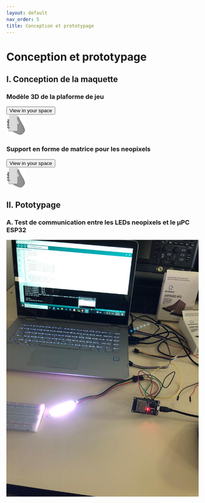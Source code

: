 ```yaml
---
layout: default
nav_order: 5
title: Conception et prototypage
---
```


# Conception et prototypage
## I. **Conception de la maquette**
### Modèle 3D de la plaforme de jeu
<html lang="en">
  <head>
    <title>&lt;model-viewer&gt; template</title>
    <meta charset="utf-8">
    <meta name="description" content="&lt;model-viewer&gt; template">
    <meta name="viewport" content="width=device-width, initial-scale=1">
    <link type="text/css" href="./images/Model/styles.css" rel="stylesheet"/>
  </head>
  <body>
    <!-- <model-viewer> HTML element -->
    <model-viewer id="viewer" src="images/Model/Part_Studio_Frontiera.gltf" ar ar-modes="webxr scene-viewer quick-look" camera-controls tone-mapping="commerce" poster="images/Model/poster.png" shadow-intensity="1" auto-rotate camera-target="0m 0m 0m">
      <div class="progress-bar hide" slot="progress-bar">
          <div class="update-bar"></div>
      </div>
      <button slot="ar-button" id="ar-button">
          View in your space
      </button>
      <div id="ar-prompt">
          <img src="images/Model/ar_hand_prompt.png">
      </div>
    </model-viewer>  
    <script src="images/Model/script.js"></script>
    <!-- Loads <model-viewer> for browsers: -->
    <script type="module" src="https://ajax.googleapis.com/ajax/libs/model-viewer/3.4.0/model-viewer.min.js"></script>
  </body>
</html>

 <style>
    #viewer
    {
        margin : auto;
        width : 650px;
        height : 650px;
    }
</style>

### Support en forme de matrice pour les neopixels
<html lang="en">
  <head>
    <title>&lt;model-viewer&gt; template</title>
    <meta charset="utf-8">
    <meta name="description" content="&lt;model-viewer&gt; template">
    <meta name="viewport" content="width=device-width, initial-scale=1">
    <link type="text/css" href="./images/Model_matrice/styles.css" rel="stylesheet"/>
  </head>
  <body>
    <!-- <model-viewer> HTML element -->
    <model-viewer id="viewer" src="images/Model_matrice/Part_Studio_matrice.gltf" ar ar-modes="webxr scene-viewer quick-look" camera-controls tone-mapping="commerce" poster="images/Model_matrice/poster.png" shadow-intensity="1" auto-rotate>
      <div class="progress-bar hide" slot="progress-bar">
          <div class="update-bar"></div>
      </div>
      <button slot="ar-button" id="ar-button">
          View in your space
      </button>
      <div id="ar-prompt">
          <img src="images/Model_matrice/ar_hand_prompt.png">
      </div>
    </model-viewer>  
    <script src="images/Model_matrice/script.js"></script>
    <!-- Loads <model-viewer> for browsers: -->
    <script type="module" src="https://ajax.googleapis.com/ajax/libs/model-viewer/3.4.0/model-viewer.min.js"></script>
  </body>
</html>
<style>
    #viewer
    {
        margin : auto;
        width : 650px;
        height : 650px;
    }
</style>

## II. Pototypage
### A. Test de communication entre les LEDs neopixels et le µPC ESP32

![test_de_fonctionement](images/images_prototypage/support_en_forme_de_matrice.jpg)
